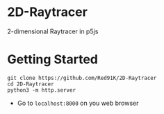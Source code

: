 # 2D-Raytracer
2-dimensional Raytracer in p5js


# Getting Started
```
git clone https://github.com/Red91K/2D-Raytracer
cd 2D-Raytracer
python3 -m http.server
```
- Go to `localhost:8000` on you web browser
